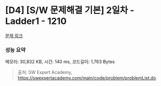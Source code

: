 # [D4] [S/W 문제해결 기본] 2일차 - Ladder1 - 1210 

[문제 링크](https://swexpertacademy.com/main/code/problem/problemDetail.do?contestProbId=AV14ABYKADACFAYh) 

### 성능 요약

메모리: 30,832 KB, 시간: 140 ms, 코드길이: 1,763 Bytes



> 출처: SW Expert Academy, https://swexpertacademy.com/main/code/problem/problemList.do